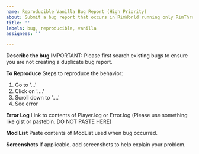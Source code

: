 ```yaml
---
name: Reproducible Vanilla Bug Report (High Priority)
about: Submit a bug report that occurs in RimWorld running only RimThreaded and DLCs that can be reproduced fairly consistantly
title: ''
labels: bug, reproducible, vanilla
assignees: ''

---
```


**Describe the bug**
IMPORTANT: Please first search existing bugs to ensure you are not creating a duplicate bug report.  

**To Reproduce**
Steps to reproduce the behavior:
1. Go to '...'
2. Click on '....'
3. Scroll down to '....'
4. See error

**Error Log**
Link to contents of Player.log or Error.log (Please use something like gist or pastebin. DO NOT PASTE HERE)

**Mod List**
Paste contents of ModList used when bug occurred.

**Screenshots**
If applicable, add screenshots to help explain your problem.
